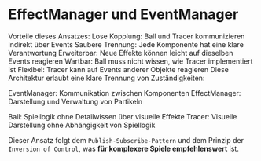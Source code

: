 # EffectManager und EventManager

Vorteile dieses Ansatzes:
Lose Kopplung: Ball und Tracer kommunizieren indirekt über Events
Saubere Trennung: Jede Komponente hat eine klare Verantwortung
Erweiterbar: Neue Effekte können leicht auf dieselben Events reagieren
Wartbar: Ball muss nicht wissen, wie Tracer implementiert ist
Flexibel: Tracer kann auf Events anderer Objekte reagieren
Diese Architektur erlaubt eine klare Trennung von Zuständigkeiten:


EventManager: Kommunikation zwischen Komponenten
EffectManager: Darstellung und Verwaltung von Partikeln

Ball: Spiellogik ohne Detailwissen über visuelle Effekte
Tracer: Visuelle Darstellung ohne Abhängigkeit von Spiellogik

Dieser Ansatz folgt dem `Publish-Subscribe-Pattern` und dem Prinzip der `Inversion of Control`, was **für komplexere Spiele empfehlenswert** ist.

